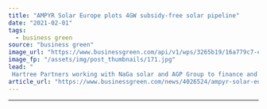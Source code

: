 ```yaml
---
title: "AMPYR Solar Europe plots 4GW subsidy-free solar pipeline"
date: "2021-02-01"
tags: 
  - business green
source: "business green"
image_url: "https://www.businessgreen.com/api/v1/wps/3265b19/16a779c7-ec0e-4865-9ac0-53ab2e7f02fd/8/Creacombe-solar-CORE-185x114.jpg"
image_fp: "/assets/img/post_thumbnails/171.jpg"
lead: "
 Hartree Partners working with NaGa solar and AGP Group to finance and build subsidy-free solar projects in UK, Netherlands and Germany  ..."
article_url: "https://www.businessgreen.com/news/4026524/ampyr-solar-europe-plots-4gw-subsidy-free-solar-pipeline"
---
```


---
